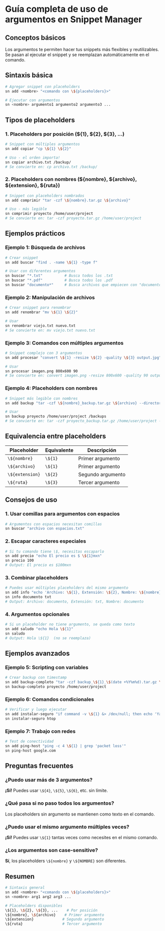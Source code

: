 # Guía completa de uso de argumentos en Snippet Manager

## Conceptos básicos

Los argumentos te permiten hacer tus snippets más flexibles y reutilizables. Se pasan al ejecutar el snippet y se reemplazan automáticamente en el comando.

## Sintaxis básica

```bash
# Agregar snippet con placeholders
sn add <nombre> "<comando con \${placeholders}>"

# Ejecutar con argumentos
sn <nombre> argumento1 argumento2 argumento3 ...
```

## Tipos de placeholders

### 1. Placeholders por posición (\${1}, \${2}, \${3}, ...)

```bash
# Snippet con múltiples argumentos
sn add copiar "cp \${1} \${2}"

# Uso - el orden importa!
sn copiar archivo.txt /backup/
# Se convierte en: cp archivo.txt /backup/
```

### 2. Placeholders con nombres (\${nombre}, \${archivo}, \${extension}, \${ruta})

```bash
# Snippet con placeholders nombrados
sn add comprimir "tar -czf \${nombre}.tar.gz \${archivo}"

# Uso - más legible
sn comprimir proyecto /home/user/project
# Se convierte en: tar -czf proyecto.tar.gz /home/user/project
```

## Ejemplos prácticos

### Ejemplo 1: Búsqueda de archivos

```bash
# Crear snippet
sn add buscar "find . -name \${1} -type f"

# Usar con diferentes argumentos
sn buscar "*.txt"          # Busca todos los .txt
sn buscar "*.pdf"          # Busca todos los .pdf  
sn buscar "documento*"     # Busca archivos que empiecen con "documento"
```

### Ejemplo 2: Manipulación de archivos

```bash
# Crear snippet para renombrar
sn add renombrar "mv \${1} \${2}"

# Usar
sn renombrar viejo.txt nuevo.txt
# Se convierte en: mv viejo.txt nuevo.txt
```

### Ejemplo 3: Comandos con múltiples argumentos

```bash
# Snippet complejo con 3 argumentos
sn add procesar "convert \${1} -resize \${2} -quality \${3} output.jpg"

# Usar
sn procesar imagen.png 800x600 90
# Se convierte en: convert imagen.png -resize 800x600 -quality 90 output.jpg
```

### Ejemplo 4: Placeholders con nombres

```bash
# Snippet más legible con nombres
sn add backup "tar -czf \${nombre}_backup.tar.gz \${archivo} --directory=\${ruta}"

# Usar
sn backup proyecto /home/user/project /backups
# Se convierte en: tar -czf proyecto_backup.tar.gz /home/user/project --directory=/backups
```

## Equivalencia entre placeholders

| Placeholder | Equivalente | Descripción |
|------------|-------------|-------------|
| `\${nombre}` | `\${1}` | Primer argumento |
| `\${archivo}` | `\${1}` | Primer argumento |
| `\${extension}` | `\${2}` | Segundo argumento |
| `\${ruta}` | `\${3}` | Tercer argumento |

## Consejos de uso

### 1. Usar comillas para argumentos con espacios

```bash
# Argumentos con espacios necesitan comillas
sn buscar "archivo con espacios.txt"
```

### 2. Escapar caracteres especiales

```bash
# Si tu comando tiene \$, necesitas escaparlo
sn add precio "echo El precio es $ \${1}mxn"
sn precio 100
# Output: El precio es $100mxn
```

### 3. Combinar placeholders

```bash
# Puedes usar múltiples placeholders del mismo argumento
sn add info "echo 'Archivo: \${1}, Extensión: \${2}, Nombre: \${nombre}'"
sn info documento txt
# Output: Archivo: documento, Extensión: txt, Nombre: documento
```

### 4. Argumentos opcionales

```bash
# Si un placeholder no tiene argumento, se queda como texto
sn add saludo "echo Hola \${1}"
sn saludo
# Output: Hola \${1}  (no se reemplaza)
```

## Ejemplos avanzados

### Ejemplo 5: Scripting con variables

```bash
# Crear backup con timestamp
sn add backup-completo "tar -czf backup_\${1}_\$(date +%Y%m%d).tar.gz \${2} && echo Backup de \${nombre} completado"
sn backup-completo proyecto /home/user/project
```

### Ejemplo 6: Comandos condicionales

```bash
# Verificar y luego ejecutar
sn add instalar-seguro "if command -v \${1} &> /dev/null; then echo 'Ya instalado'; else sudo apt install -y \${1}; fi"
sn instalar-seguro htop
```

### Ejemplo 7: Trabajo con redes

```bash
# Test de conectividad
sn add ping-host "ping -c 4 \${1} | grep 'packet loss'"
sn ping-host google.com
```

## Preguntas frecuentes

### ¿Puedo usar más de 3 argumentos?
**¡Sí!** Puedes usar `\${4}`, `\${5}`, `\${6}`, etc. sin límite.

### ¿Qué pasa si no paso todos los argumentos?
Los placeholders sin argumento se mantienen como texto en el comando.

### ¿Puedo usar el mismo argumento múltiples veces?
**¡Sí!** Puedes usar `\${1}` tantas veces como necesites en el mismo comando.

### ¿Los argumentos son case-sensitive?
**Sí**, los placeholders `\${nombre}` y `\${NOMBRE}` son diferentes.

## Resumen

```bash
# Sintaxis general
sn add <nombre> "<comando con \${placeholders}>"
sn <nombre> arg1 arg2 arg3 ...

# Placeholders disponibles
\${1}, \${2}, \${3}, ...    # Por posición
\${nombre}, \${archivo}    # Primer argumento  
\${extension}             # Segundo argumento
\${ruta}                  # Tercer argumento
```

